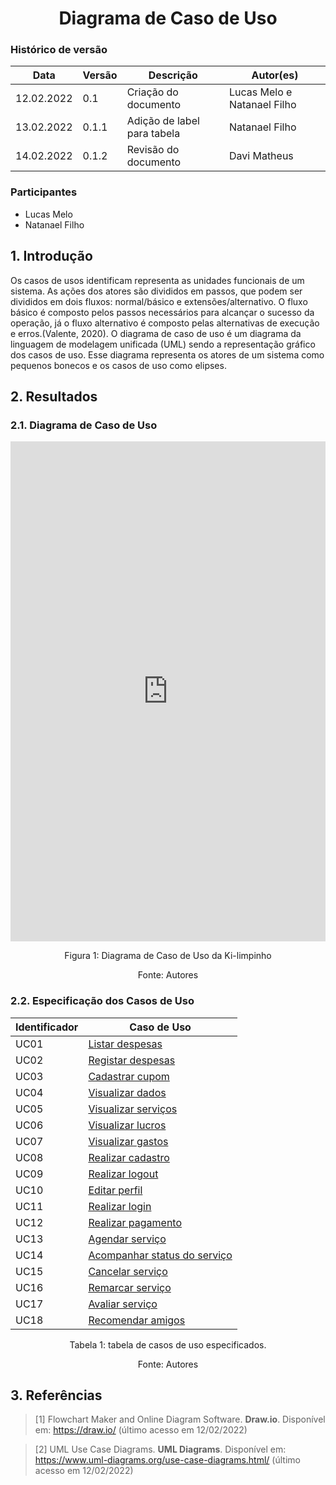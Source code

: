 # <center> Diagrama de Caso de Uso


### Histórico de versão

|Data | Versão | Descrição | Autor(es)|
| -- | -- | -- | -- |
| 12.02.2022 | 0.1 | Criação do documento | Lucas Melo e  Natanael Filho|
| 13.02.2022 | 0.1.1 | Adição de label para tabela | Natanael Filho|
| 14.02.2022 | 0.1.2 | Revisão do documento | Davi Matheus |


### Participantes

* Lucas Melo
* Natanael Filho



## 1. Introdução

Os casos de usos identificam representa as unidades funcionais de um sistema. As ações dos atores são divididos em passos, que podem ser divididos em dois fluxos: normal/básico e extensões/alternativo. O fluxo básico é composto pelos passos necessários para alcançar o sucesso da operação, já o fluxo alternativo é composto pelas alternativas de execução e erros.(Valente, 2020). O diagrama de caso de uso é um diagrama da linguagem de modelagem unificada (UML) sendo a representação gráfico dos casos de uso.  Esse diagrama representa os atores de um sistema como pequenos bonecos e os casos de uso como elipses. 

## 2. Resultados

### 2.1. Diagrama de Caso de Uso

<iframe frameborder="0" style="width:100%;height:800px;" src="https://viewer.diagrams.net/?tags=%7B%7D&highlight=0000ff&edit=_blank&layers=1&nav=1#R7Vxtk5s2EP41%2FugM78Yf75w0SXvpZHpNm3zUGR1WKhAD4mzn11cYAZbQ%2BWgwkt25zGQOFvH2PLur3dXimbtKdu9zkG0%2BkQjimWNFu5n7duY4tuXY7E8l2dcSPwhqQZyjiA%2FqBPfoB2zO5NISRbAQBlJCMEWZKFyTNIVrKshAnpOtOOyRYPGuGYhhT3C%2FBrgv%2FRtFdFNLQ9%2Fq5B8gijfNnW2LH0lAM5gLig2IyPZI5L6buaucEFpvJbsVxBV4DS71eb88c7R9sBymdMgJ%2B%2B37%2FYcfzu%2F405%2B%2FbrOnjx%2Bt7zfzIKwv8wRwyd%2BYPy3dNxDkpEwjWF3Fmrm32w2i8D4D6%2BrolpHOZBuaYLZns01%2BOZhTuHv2Qe329ZneQJJAmu%2FZkOaEkCPGVaYBcNvhH3hcthGwX3Ap4KTH7bU7XNgGh%2BY%2FwOTZL6BCcrohMUkBviMk41h8h5TuuUqDkhIVUjDq6Z%2BEE7srKfM1PPF4jWGAPIb0xDg3VAOfQwwoehIf5PwgvqRaPwEi3CH69Wj7W3WpN670jx98u%2BM3Ouzsj3Y%2Bwxyxl4Q5lxngxg6MchP2uKne%2Fp7vpiRlf25f6erG%2BUbpWmqhaziuL%2BK1HAkXP%2FUzQezO3VQRiFOF60gzQM03P0sCvX2Mn%2BchcLWajfXGFwzHvwZL8TVR72qm3r8wEzwbYcEz4dlYwhYSYUvNhAV6bDVlj%2Fm1McFq58hWq93OWA97jbWaINoaSfSoOSxYGAs57Gvwm4Fjkh1%2BXSEvDDB73tsIPbHNuNp8D6vXh80RdqOjg4rxjeghlyXyqZJisNw5qzbLBN%2BsKWGs3FYpJmJ5%2Bh14gPgzKRBFJGVDHgilJDkacINRXB2gREpVSUkxSuGqrRx0RI%2FKX10pfV3281dXkb4GUyWvyx6VX1aWN%2F8LFSXA6AfIq%2FIMiEjRt0eMUVZALVm%2F50mwhX3YbEeBWzgVbrbfA65cW%2B5codgrEIGC5gco12XG9G9yk9DKjeML3NgKldbMTaBSalvFzR0qaK3jsMhgwR7lf8WNI4VVnmlq3H5JkVFTSeY5jFFjJh0bJhXbFsEz7nP8fqFxiqCIeavN4fwzpxhNWXzycsA4kB1VcAOSSr%2B4eR%2FvwR2FaVS0wlgY8owHYGgeIhMRd8BjkXUVNh1HMU2QkqAowgeKYcGm5ofD9SqSsyotOgDh3878t6fUny%2BF8JNnbf38mNATyvessVhv7ND1xImg3huZGcpnkMfHAk6SAzb6KfomX4yFCpg%2FodnKnd0sDMdEgRRKtjUPc%2F7Ju27%2F5F6Ff%2BoHnq%2F%2BqVW%2BE%2F7JDZr5kxvM3DmLg2qizWYNW5u7clXuKhDdFS7XOTHrppZSZc827qb01paaqtG3o211bWkyxxZchWNTdRu8Ojauriccm%2Bd5Ygbunsevid7S1heHKdP3hejYYlBQ0wGYVJTyjGfXvqqaVxFnzdn%2FP2A3LZAYpWbBk%2Fp4fOPZdaAM%2F5dzETZSUqO4uZeHW381gOEWShrHi6BmYxG5%2Bn4B4PWrDcxirfm7CNV1yQzmjwgbRc2%2FPNT0JJqqCO4qVgfHrtGPIifsh9eTrZsHgTs7vXJ%2B2JuQkqU3kJOl0Z6wUFMLn%2Fn%2BhuGEGO2pDPU06V0TIbZl1G81dYpXRrqBz6SemgjRs9x1VYQY7dFfOloIMeN7jLa7LfW0ChtRWaNFRdvSnCqITdgmk4XBDI1u6R3JkJ5e6atmyKhzsi1NzdEtQ474JYPRnHs4SY5ZkjSval0nSaO%2FNxk3zfPHPKr2rTCqu6Ql7q65qTlULPHqbWru90h8WdmVRKpKZyAGCXtJs2VpNxAbpxZDO2i9yQBULcHZLgfwJoZp1OuGMgqhb0kqqPguXDOECxWEPodwBdI1czkXhaHcZL%2F0FRiqvq33J8NQ1S1c9dtwO05Avr4wDOVmeGuoIk4HonJReNHYMhOjy8JQXuK07aEtQ5Nh2P5whwhi2Grimt2I%2B0SQoNhwZ4JjD0FQZcqTTcm8uCsj6DVqyADMQLqpNZECWjIErQhekl56vjTHDJ2mJ1RLPRW5n8mdZ%2BeL7lvdufQlBNvqT1h34AnMv4MqxLR%2BQ3OMkgylm74mM72kIupVu8Q%2FLFjHVfTfcPmIMJZEw9vXVDYiKsdZpsAXf6HH9hVWIn%2BiP4AVttv9RFLdftb90JT77l8%3D"></iframe>

<p style="text-align: center">Figura 1: Diagrama de Caso de Uso da Ki-limpinho</p>
<p style="text-align: center">Fonte: Autores</p>

### 2.2. Especificação dos Casos de Uso

<center>

| Identificador | Caso de Uso                  |
|---------------|------------------------------|
| UC01          | [Listar despesas](../casosDeUso/UC01) |
| UC02          | [Registar despesas](../casosDeUso/UC02) |
| UC03          | [Cadastrar cupom](../casosDeUso/UC03) |
| UC04          | [Visualizar dados](../casosDeUso/UC04) |
| UC05          | [Visualizar serviços](../casosDeUso/UC05) |
| UC06          | [Visualizar lucros](../casosDeUso/UC06) |
| UC07          | [Visualizar gastos](../casosDeUso/UC07) |
| UC08          | [Realizar cadastro](../casosDeUso/UC08) |
| UC09          | [Realizar logout](../casosDeUso/UC09) |
| UC10          | [Editar perfil](../casosDeUso/UC10) |
| UC11          | [Realizar login](../casosDeUso/UC11) |
| UC12          | [Realizar pagamento](../casosDeUso/UC12) |
| UC13          | [Agendar serviço](../casosDeUso/UC13) |
| UC14          | [Acompanhar status do serviço](../casosDeUso/UC14) |
| UC15          | [Cancelar serviço](../casosDeUso/UC15) |
| UC16          | [Remarcar serviço](../casosDeUso/UC16) |
| UC17          | [Avaliar serviço](../casosDeUso/UC17) |
| UC18          | [Recomendar amigos](../casosDeUso/UC18) |

<p style="text-align: center">Tabela 1: tabela de casos de uso especificados.</p>
<p style="text-align: center">Fonte: Autores</p>

</center>

## 3. Referências 

> [1] Flowchart Maker and Online Diagram Software. **Draw.io**. Disponível em: <https://draw.io/> (último acesso em 12/02/2022)

> [2] UML Use Case Diagrams. **UML Diagrams**. Disponível em: <https://www.uml-diagrams.org/use-case-diagrams.html/> (último acesso em 12/02/2022)
  

